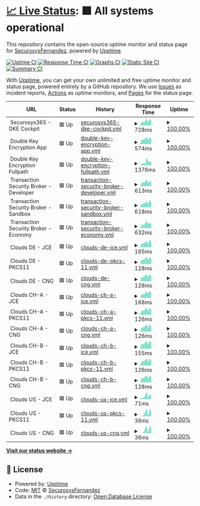# [📈 Live Status](https://SecurosysFernandez.github.io/clouds-uptime): <!--live status--> **🟩 All systems operational**

This repository contains the open-source uptime monitor and status page for [SecurosysFernandez](https://SecurosysFernandez.github.io/clouds-uptime), powered by [Upptime](https://github.com/upptime/upptime).

[![Uptime CI](https://github.com/SecurosysFernandez/clouds-uptime/workflows/Uptime%20CI/badge.svg)](https://github.com/SecurosysFernandez/clouds-uptime/actions?query=workflow%3A%22Uptime+CI%22)
[![Response Time CI](https://github.com/SecurosysFernandez/clouds-uptime/workflows/Response%20Time%20CI/badge.svg)](https://github.com/SecurosysFernandez/clouds-uptime/actions?query=workflow%3A%22Response+Time+CI%22)
[![Graphs CI](https://github.com/SecurosysFernandez/clouds-uptime/workflows/Graphs%20CI/badge.svg)](https://github.com/SecurosysFernandez/clouds-uptime/actions?query=workflow%3A%22Graphs+CI%22)
[![Static Site CI](https://github.com/SecurosysFernandez/clouds-uptime/workflows/Static%20Site%20CI/badge.svg)](https://github.com/SecurosysFernandez/clouds-uptime/actions?query=workflow%3A%22Static+Site+CI%22)
[![Summary CI](https://github.com/SecurosysFernandez/clouds-uptime/workflows/Summary%20CI/badge.svg)](https://github.com/SecurosysFernandez/clouds-uptime/actions?query=workflow%3A%22Summary+CI%22)

With [Upptime](https://upptime.js.org), you can get your own unlimited and free uptime monitor and status page, powered entirely by a GitHub repository. We use [Issues](https://github.com/SecurosysFernandez/clouds-uptime/issues) as incident reports, [Actions](https://github.com/SecurosysFernandez/clouds-uptime/actions) as uptime monitors, and [Pages](https://SecurosysFernandez.github.io/clouds-uptime) for the status page.

<!--start: status pages-->
<!-- This summary is generated by Upptime (https://github.com/upptime/upptime) -->
<!-- Do not edit this manually, your changes will be overwritten -->
<!-- prettier-ignore -->
| URL | Status | History | Response Time | Uptime |
| --- | ------ | ------- | ------------- | ------ |
| <img alt="" src="https://favicons.githubusercontent.com/null" height="13"> Securosys365 - DKE Cockpit | 🟩 Up | [securosys365-dke-cockpit.yml](https://github.com/SecurosysFernandez/clouds-uptime/commits/HEAD/history/securosys365-dke-cockpit.yml) | <details><summary><img alt="Response time graph" src="./graphs/securosys365-dke-cockpit/response-time-week.png" height="20"> 728ms</summary><br><a href="https://SecurosysFernandez.github.io/clouds-uptime/history/securosys365-dke-cockpit"><img alt="Response time 660" src="https://img.shields.io/endpoint?url=https%3A%2F%2Fraw.githubusercontent.com%2FSecurosysFernandez%2Fclouds-uptime%2FHEAD%2Fapi%2Fsecurosys365-dke-cockpit%2Fresponse-time.json"></a><br><a href="https://SecurosysFernandez.github.io/clouds-uptime/history/securosys365-dke-cockpit"><img alt="24-hour response time 705" src="https://img.shields.io/endpoint?url=https%3A%2F%2Fraw.githubusercontent.com%2FSecurosysFernandez%2Fclouds-uptime%2FHEAD%2Fapi%2Fsecurosys365-dke-cockpit%2Fresponse-time-day.json"></a><br><a href="https://SecurosysFernandez.github.io/clouds-uptime/history/securosys365-dke-cockpit"><img alt="7-day response time 728" src="https://img.shields.io/endpoint?url=https%3A%2F%2Fraw.githubusercontent.com%2FSecurosysFernandez%2Fclouds-uptime%2FHEAD%2Fapi%2Fsecurosys365-dke-cockpit%2Fresponse-time-week.json"></a><br><a href="https://SecurosysFernandez.github.io/clouds-uptime/history/securosys365-dke-cockpit"><img alt="30-day response time 660" src="https://img.shields.io/endpoint?url=https%3A%2F%2Fraw.githubusercontent.com%2FSecurosysFernandez%2Fclouds-uptime%2FHEAD%2Fapi%2Fsecurosys365-dke-cockpit%2Fresponse-time-month.json"></a><br><a href="https://SecurosysFernandez.github.io/clouds-uptime/history/securosys365-dke-cockpit"><img alt="1-year response time 660" src="https://img.shields.io/endpoint?url=https%3A%2F%2Fraw.githubusercontent.com%2FSecurosysFernandez%2Fclouds-uptime%2FHEAD%2Fapi%2Fsecurosys365-dke-cockpit%2Fresponse-time-year.json"></a></details> | <details><summary><a href="https://SecurosysFernandez.github.io/clouds-uptime/history/securosys365-dke-cockpit">100.00%</a></summary><a href="https://SecurosysFernandez.github.io/clouds-uptime/history/securosys365-dke-cockpit"><img alt="All-time uptime 99.98%" src="https://img.shields.io/endpoint?url=https%3A%2F%2Fraw.githubusercontent.com%2FSecurosysFernandez%2Fclouds-uptime%2FHEAD%2Fapi%2Fsecurosys365-dke-cockpit%2Fuptime.json"></a><br><a href="https://SecurosysFernandez.github.io/clouds-uptime/history/securosys365-dke-cockpit"><img alt="24-hour uptime 100.00%" src="https://img.shields.io/endpoint?url=https%3A%2F%2Fraw.githubusercontent.com%2FSecurosysFernandez%2Fclouds-uptime%2FHEAD%2Fapi%2Fsecurosys365-dke-cockpit%2Fuptime-day.json"></a><br><a href="https://SecurosysFernandez.github.io/clouds-uptime/history/securosys365-dke-cockpit"><img alt="7-day uptime 100.00%" src="https://img.shields.io/endpoint?url=https%3A%2F%2Fraw.githubusercontent.com%2FSecurosysFernandez%2Fclouds-uptime%2FHEAD%2Fapi%2Fsecurosys365-dke-cockpit%2Fuptime-week.json"></a><br><a href="https://SecurosysFernandez.github.io/clouds-uptime/history/securosys365-dke-cockpit"><img alt="30-day uptime 99.98%" src="https://img.shields.io/endpoint?url=https%3A%2F%2Fraw.githubusercontent.com%2FSecurosysFernandez%2Fclouds-uptime%2FHEAD%2Fapi%2Fsecurosys365-dke-cockpit%2Fuptime-month.json"></a><br><a href="https://SecurosysFernandez.github.io/clouds-uptime/history/securosys365-dke-cockpit"><img alt="1-year uptime 99.98%" src="https://img.shields.io/endpoint?url=https%3A%2F%2Fraw.githubusercontent.com%2FSecurosysFernandez%2Fclouds-uptime%2FHEAD%2Fapi%2Fsecurosys365-dke-cockpit%2Fuptime-year.json"></a></details>
| <img alt="" src="https://favicons.githubusercontent.com/null" height="13"> Double Key Encryption App | 🟩 Up | [double-key-encryption-app.yml](https://github.com/SecurosysFernandez/clouds-uptime/commits/HEAD/history/double-key-encryption-app.yml) | <details><summary><img alt="Response time graph" src="./graphs/double-key-encryption-app/response-time-week.png" height="20"> 574ms</summary><br><a href="https://SecurosysFernandez.github.io/clouds-uptime/history/double-key-encryption-app"><img alt="Response time 511" src="https://img.shields.io/endpoint?url=https%3A%2F%2Fraw.githubusercontent.com%2FSecurosysFernandez%2Fclouds-uptime%2FHEAD%2Fapi%2Fdouble-key-encryption-app%2Fresponse-time.json"></a><br><a href="https://SecurosysFernandez.github.io/clouds-uptime/history/double-key-encryption-app"><img alt="24-hour response time 567" src="https://img.shields.io/endpoint?url=https%3A%2F%2Fraw.githubusercontent.com%2FSecurosysFernandez%2Fclouds-uptime%2FHEAD%2Fapi%2Fdouble-key-encryption-app%2Fresponse-time-day.json"></a><br><a href="https://SecurosysFernandez.github.io/clouds-uptime/history/double-key-encryption-app"><img alt="7-day response time 574" src="https://img.shields.io/endpoint?url=https%3A%2F%2Fraw.githubusercontent.com%2FSecurosysFernandez%2Fclouds-uptime%2FHEAD%2Fapi%2Fdouble-key-encryption-app%2Fresponse-time-week.json"></a><br><a href="https://SecurosysFernandez.github.io/clouds-uptime/history/double-key-encryption-app"><img alt="30-day response time 511" src="https://img.shields.io/endpoint?url=https%3A%2F%2Fraw.githubusercontent.com%2FSecurosysFernandez%2Fclouds-uptime%2FHEAD%2Fapi%2Fdouble-key-encryption-app%2Fresponse-time-month.json"></a><br><a href="https://SecurosysFernandez.github.io/clouds-uptime/history/double-key-encryption-app"><img alt="1-year response time 511" src="https://img.shields.io/endpoint?url=https%3A%2F%2Fraw.githubusercontent.com%2FSecurosysFernandez%2Fclouds-uptime%2FHEAD%2Fapi%2Fdouble-key-encryption-app%2Fresponse-time-year.json"></a></details> | <details><summary><a href="https://SecurosysFernandez.github.io/clouds-uptime/history/double-key-encryption-app">100.00%</a></summary><a href="https://SecurosysFernandez.github.io/clouds-uptime/history/double-key-encryption-app"><img alt="All-time uptime 100.00%" src="https://img.shields.io/endpoint?url=https%3A%2F%2Fraw.githubusercontent.com%2FSecurosysFernandez%2Fclouds-uptime%2FHEAD%2Fapi%2Fdouble-key-encryption-app%2Fuptime.json"></a><br><a href="https://SecurosysFernandez.github.io/clouds-uptime/history/double-key-encryption-app"><img alt="24-hour uptime 100.00%" src="https://img.shields.io/endpoint?url=https%3A%2F%2Fraw.githubusercontent.com%2FSecurosysFernandez%2Fclouds-uptime%2FHEAD%2Fapi%2Fdouble-key-encryption-app%2Fuptime-day.json"></a><br><a href="https://SecurosysFernandez.github.io/clouds-uptime/history/double-key-encryption-app"><img alt="7-day uptime 100.00%" src="https://img.shields.io/endpoint?url=https%3A%2F%2Fraw.githubusercontent.com%2FSecurosysFernandez%2Fclouds-uptime%2FHEAD%2Fapi%2Fdouble-key-encryption-app%2Fuptime-week.json"></a><br><a href="https://SecurosysFernandez.github.io/clouds-uptime/history/double-key-encryption-app"><img alt="30-day uptime 100.00%" src="https://img.shields.io/endpoint?url=https%3A%2F%2Fraw.githubusercontent.com%2FSecurosysFernandez%2Fclouds-uptime%2FHEAD%2Fapi%2Fdouble-key-encryption-app%2Fuptime-month.json"></a><br><a href="https://SecurosysFernandez.github.io/clouds-uptime/history/double-key-encryption-app"><img alt="1-year uptime 100.00%" src="https://img.shields.io/endpoint?url=https%3A%2F%2Fraw.githubusercontent.com%2FSecurosysFernandez%2Fclouds-uptime%2FHEAD%2Fapi%2Fdouble-key-encryption-app%2Fuptime-year.json"></a></details>
| <img alt="" src="https://favicons.githubusercontent.com/null" height="13"> Double Key Encryption Fullpath | 🟩 Up | [double-key-encryption-fullpath.yml](https://github.com/SecurosysFernandez/clouds-uptime/commits/HEAD/history/double-key-encryption-fullpath.yml) | <details><summary><img alt="Response time graph" src="./graphs/double-key-encryption-fullpath/response-time-week.png" height="20"> 1376ms</summary><br><a href="https://SecurosysFernandez.github.io/clouds-uptime/history/double-key-encryption-fullpath"><img alt="Response time 1305" src="https://img.shields.io/endpoint?url=https%3A%2F%2Fraw.githubusercontent.com%2FSecurosysFernandez%2Fclouds-uptime%2FHEAD%2Fapi%2Fdouble-key-encryption-fullpath%2Fresponse-time.json"></a><br><a href="https://SecurosysFernandez.github.io/clouds-uptime/history/double-key-encryption-fullpath"><img alt="24-hour response time 1456" src="https://img.shields.io/endpoint?url=https%3A%2F%2Fraw.githubusercontent.com%2FSecurosysFernandez%2Fclouds-uptime%2FHEAD%2Fapi%2Fdouble-key-encryption-fullpath%2Fresponse-time-day.json"></a><br><a href="https://SecurosysFernandez.github.io/clouds-uptime/history/double-key-encryption-fullpath"><img alt="7-day response time 1376" src="https://img.shields.io/endpoint?url=https%3A%2F%2Fraw.githubusercontent.com%2FSecurosysFernandez%2Fclouds-uptime%2FHEAD%2Fapi%2Fdouble-key-encryption-fullpath%2Fresponse-time-week.json"></a><br><a href="https://SecurosysFernandez.github.io/clouds-uptime/history/double-key-encryption-fullpath"><img alt="30-day response time 1305" src="https://img.shields.io/endpoint?url=https%3A%2F%2Fraw.githubusercontent.com%2FSecurosysFernandez%2Fclouds-uptime%2FHEAD%2Fapi%2Fdouble-key-encryption-fullpath%2Fresponse-time-month.json"></a><br><a href="https://SecurosysFernandez.github.io/clouds-uptime/history/double-key-encryption-fullpath"><img alt="1-year response time 1305" src="https://img.shields.io/endpoint?url=https%3A%2F%2Fraw.githubusercontent.com%2FSecurosysFernandez%2Fclouds-uptime%2FHEAD%2Fapi%2Fdouble-key-encryption-fullpath%2Fresponse-time-year.json"></a></details> | <details><summary><a href="https://SecurosysFernandez.github.io/clouds-uptime/history/double-key-encryption-fullpath">100.00%</a></summary><a href="https://SecurosysFernandez.github.io/clouds-uptime/history/double-key-encryption-fullpath"><img alt="All-time uptime 100.00%" src="https://img.shields.io/endpoint?url=https%3A%2F%2Fraw.githubusercontent.com%2FSecurosysFernandez%2Fclouds-uptime%2FHEAD%2Fapi%2Fdouble-key-encryption-fullpath%2Fuptime.json"></a><br><a href="https://SecurosysFernandez.github.io/clouds-uptime/history/double-key-encryption-fullpath"><img alt="24-hour uptime 100.00%" src="https://img.shields.io/endpoint?url=https%3A%2F%2Fraw.githubusercontent.com%2FSecurosysFernandez%2Fclouds-uptime%2FHEAD%2Fapi%2Fdouble-key-encryption-fullpath%2Fuptime-day.json"></a><br><a href="https://SecurosysFernandez.github.io/clouds-uptime/history/double-key-encryption-fullpath"><img alt="7-day uptime 100.00%" src="https://img.shields.io/endpoint?url=https%3A%2F%2Fraw.githubusercontent.com%2FSecurosysFernandez%2Fclouds-uptime%2FHEAD%2Fapi%2Fdouble-key-encryption-fullpath%2Fuptime-week.json"></a><br><a href="https://SecurosysFernandez.github.io/clouds-uptime/history/double-key-encryption-fullpath"><img alt="30-day uptime 100.00%" src="https://img.shields.io/endpoint?url=https%3A%2F%2Fraw.githubusercontent.com%2FSecurosysFernandez%2Fclouds-uptime%2FHEAD%2Fapi%2Fdouble-key-encryption-fullpath%2Fuptime-month.json"></a><br><a href="https://SecurosysFernandez.github.io/clouds-uptime/history/double-key-encryption-fullpath"><img alt="1-year uptime 100.00%" src="https://img.shields.io/endpoint?url=https%3A%2F%2Fraw.githubusercontent.com%2FSecurosysFernandez%2Fclouds-uptime%2FHEAD%2Fapi%2Fdouble-key-encryption-fullpath%2Fuptime-year.json"></a></details>
| <img alt="" src="https://favicons.githubusercontent.com/null" height="13"> Transaction Security Broker - Developer | 🟩 Up | [transaction-security-broker-developer.yml](https://github.com/SecurosysFernandez/clouds-uptime/commits/HEAD/history/transaction-security-broker-developer.yml) | <details><summary><img alt="Response time graph" src="./graphs/transaction-security-broker-developer/response-time-week.png" height="20"> 613ms</summary><br><a href="https://SecurosysFernandez.github.io/clouds-uptime/history/transaction-security-broker-developer"><img alt="Response time 607" src="https://img.shields.io/endpoint?url=https%3A%2F%2Fraw.githubusercontent.com%2FSecurosysFernandez%2Fclouds-uptime%2FHEAD%2Fapi%2Ftransaction-security-broker-developer%2Fresponse-time.json"></a><br><a href="https://SecurosysFernandez.github.io/clouds-uptime/history/transaction-security-broker-developer"><img alt="24-hour response time 581" src="https://img.shields.io/endpoint?url=https%3A%2F%2Fraw.githubusercontent.com%2FSecurosysFernandez%2Fclouds-uptime%2FHEAD%2Fapi%2Ftransaction-security-broker-developer%2Fresponse-time-day.json"></a><br><a href="https://SecurosysFernandez.github.io/clouds-uptime/history/transaction-security-broker-developer"><img alt="7-day response time 613" src="https://img.shields.io/endpoint?url=https%3A%2F%2Fraw.githubusercontent.com%2FSecurosysFernandez%2Fclouds-uptime%2FHEAD%2Fapi%2Ftransaction-security-broker-developer%2Fresponse-time-week.json"></a><br><a href="https://SecurosysFernandez.github.io/clouds-uptime/history/transaction-security-broker-developer"><img alt="30-day response time 607" src="https://img.shields.io/endpoint?url=https%3A%2F%2Fraw.githubusercontent.com%2FSecurosysFernandez%2Fclouds-uptime%2FHEAD%2Fapi%2Ftransaction-security-broker-developer%2Fresponse-time-month.json"></a><br><a href="https://SecurosysFernandez.github.io/clouds-uptime/history/transaction-security-broker-developer"><img alt="1-year response time 607" src="https://img.shields.io/endpoint?url=https%3A%2F%2Fraw.githubusercontent.com%2FSecurosysFernandez%2Fclouds-uptime%2FHEAD%2Fapi%2Ftransaction-security-broker-developer%2Fresponse-time-year.json"></a></details> | <details><summary><a href="https://SecurosysFernandez.github.io/clouds-uptime/history/transaction-security-broker-developer">100.00%</a></summary><a href="https://SecurosysFernandez.github.io/clouds-uptime/history/transaction-security-broker-developer"><img alt="All-time uptime 99.73%" src="https://img.shields.io/endpoint?url=https%3A%2F%2Fraw.githubusercontent.com%2FSecurosysFernandez%2Fclouds-uptime%2FHEAD%2Fapi%2Ftransaction-security-broker-developer%2Fuptime.json"></a><br><a href="https://SecurosysFernandez.github.io/clouds-uptime/history/transaction-security-broker-developer"><img alt="24-hour uptime 100.00%" src="https://img.shields.io/endpoint?url=https%3A%2F%2Fraw.githubusercontent.com%2FSecurosysFernandez%2Fclouds-uptime%2FHEAD%2Fapi%2Ftransaction-security-broker-developer%2Fuptime-day.json"></a><br><a href="https://SecurosysFernandez.github.io/clouds-uptime/history/transaction-security-broker-developer"><img alt="7-day uptime 100.00%" src="https://img.shields.io/endpoint?url=https%3A%2F%2Fraw.githubusercontent.com%2FSecurosysFernandez%2Fclouds-uptime%2FHEAD%2Fapi%2Ftransaction-security-broker-developer%2Fuptime-week.json"></a><br><a href="https://SecurosysFernandez.github.io/clouds-uptime/history/transaction-security-broker-developer"><img alt="30-day uptime 99.73%" src="https://img.shields.io/endpoint?url=https%3A%2F%2Fraw.githubusercontent.com%2FSecurosysFernandez%2Fclouds-uptime%2FHEAD%2Fapi%2Ftransaction-security-broker-developer%2Fuptime-month.json"></a><br><a href="https://SecurosysFernandez.github.io/clouds-uptime/history/transaction-security-broker-developer"><img alt="1-year uptime 99.73%" src="https://img.shields.io/endpoint?url=https%3A%2F%2Fraw.githubusercontent.com%2FSecurosysFernandez%2Fclouds-uptime%2FHEAD%2Fapi%2Ftransaction-security-broker-developer%2Fuptime-year.json"></a></details>
| <img alt="" src="https://favicons.githubusercontent.com/null" height="13"> Transaction Security Broker - Sandbox | 🟩 Up | [transaction-security-broker-sandbox.yml](https://github.com/SecurosysFernandez/clouds-uptime/commits/HEAD/history/transaction-security-broker-sandbox.yml) | <details><summary><img alt="Response time graph" src="./graphs/transaction-security-broker-sandbox/response-time-week.png" height="20"> 618ms</summary><br><a href="https://SecurosysFernandez.github.io/clouds-uptime/history/transaction-security-broker-sandbox"><img alt="Response time 594" src="https://img.shields.io/endpoint?url=https%3A%2F%2Fraw.githubusercontent.com%2FSecurosysFernandez%2Fclouds-uptime%2FHEAD%2Fapi%2Ftransaction-security-broker-sandbox%2Fresponse-time.json"></a><br><a href="https://SecurosysFernandez.github.io/clouds-uptime/history/transaction-security-broker-sandbox"><img alt="24-hour response time 596" src="https://img.shields.io/endpoint?url=https%3A%2F%2Fraw.githubusercontent.com%2FSecurosysFernandez%2Fclouds-uptime%2FHEAD%2Fapi%2Ftransaction-security-broker-sandbox%2Fresponse-time-day.json"></a><br><a href="https://SecurosysFernandez.github.io/clouds-uptime/history/transaction-security-broker-sandbox"><img alt="7-day response time 618" src="https://img.shields.io/endpoint?url=https%3A%2F%2Fraw.githubusercontent.com%2FSecurosysFernandez%2Fclouds-uptime%2FHEAD%2Fapi%2Ftransaction-security-broker-sandbox%2Fresponse-time-week.json"></a><br><a href="https://SecurosysFernandez.github.io/clouds-uptime/history/transaction-security-broker-sandbox"><img alt="30-day response time 594" src="https://img.shields.io/endpoint?url=https%3A%2F%2Fraw.githubusercontent.com%2FSecurosysFernandez%2Fclouds-uptime%2FHEAD%2Fapi%2Ftransaction-security-broker-sandbox%2Fresponse-time-month.json"></a><br><a href="https://SecurosysFernandez.github.io/clouds-uptime/history/transaction-security-broker-sandbox"><img alt="1-year response time 594" src="https://img.shields.io/endpoint?url=https%3A%2F%2Fraw.githubusercontent.com%2FSecurosysFernandez%2Fclouds-uptime%2FHEAD%2Fapi%2Ftransaction-security-broker-sandbox%2Fresponse-time-year.json"></a></details> | <details><summary><a href="https://SecurosysFernandez.github.io/clouds-uptime/history/transaction-security-broker-sandbox">100.00%</a></summary><a href="https://SecurosysFernandez.github.io/clouds-uptime/history/transaction-security-broker-sandbox"><img alt="All-time uptime 99.73%" src="https://img.shields.io/endpoint?url=https%3A%2F%2Fraw.githubusercontent.com%2FSecurosysFernandez%2Fclouds-uptime%2FHEAD%2Fapi%2Ftransaction-security-broker-sandbox%2Fuptime.json"></a><br><a href="https://SecurosysFernandez.github.io/clouds-uptime/history/transaction-security-broker-sandbox"><img alt="24-hour uptime 100.00%" src="https://img.shields.io/endpoint?url=https%3A%2F%2Fraw.githubusercontent.com%2FSecurosysFernandez%2Fclouds-uptime%2FHEAD%2Fapi%2Ftransaction-security-broker-sandbox%2Fuptime-day.json"></a><br><a href="https://SecurosysFernandez.github.io/clouds-uptime/history/transaction-security-broker-sandbox"><img alt="7-day uptime 100.00%" src="https://img.shields.io/endpoint?url=https%3A%2F%2Fraw.githubusercontent.com%2FSecurosysFernandez%2Fclouds-uptime%2FHEAD%2Fapi%2Ftransaction-security-broker-sandbox%2Fuptime-week.json"></a><br><a href="https://SecurosysFernandez.github.io/clouds-uptime/history/transaction-security-broker-sandbox"><img alt="30-day uptime 99.73%" src="https://img.shields.io/endpoint?url=https%3A%2F%2Fraw.githubusercontent.com%2FSecurosysFernandez%2Fclouds-uptime%2FHEAD%2Fapi%2Ftransaction-security-broker-sandbox%2Fuptime-month.json"></a><br><a href="https://SecurosysFernandez.github.io/clouds-uptime/history/transaction-security-broker-sandbox"><img alt="1-year uptime 99.73%" src="https://img.shields.io/endpoint?url=https%3A%2F%2Fraw.githubusercontent.com%2FSecurosysFernandez%2Fclouds-uptime%2FHEAD%2Fapi%2Ftransaction-security-broker-sandbox%2Fuptime-year.json"></a></details>
| <img alt="" src="https://favicons.githubusercontent.com/null" height="13"> Transaction Security Broker - Economy | 🟩 Up | [transaction-security-broker-economy.yml](https://github.com/SecurosysFernandez/clouds-uptime/commits/HEAD/history/transaction-security-broker-economy.yml) | <details><summary><img alt="Response time graph" src="./graphs/transaction-security-broker-economy/response-time-week.png" height="20"> 632ms</summary><br><a href="https://SecurosysFernandez.github.io/clouds-uptime/history/transaction-security-broker-economy"><img alt="Response time 607" src="https://img.shields.io/endpoint?url=https%3A%2F%2Fraw.githubusercontent.com%2FSecurosysFernandez%2Fclouds-uptime%2FHEAD%2Fapi%2Ftransaction-security-broker-economy%2Fresponse-time.json"></a><br><a href="https://SecurosysFernandez.github.io/clouds-uptime/history/transaction-security-broker-economy"><img alt="24-hour response time 555" src="https://img.shields.io/endpoint?url=https%3A%2F%2Fraw.githubusercontent.com%2FSecurosysFernandez%2Fclouds-uptime%2FHEAD%2Fapi%2Ftransaction-security-broker-economy%2Fresponse-time-day.json"></a><br><a href="https://SecurosysFernandez.github.io/clouds-uptime/history/transaction-security-broker-economy"><img alt="7-day response time 632" src="https://img.shields.io/endpoint?url=https%3A%2F%2Fraw.githubusercontent.com%2FSecurosysFernandez%2Fclouds-uptime%2FHEAD%2Fapi%2Ftransaction-security-broker-economy%2Fresponse-time-week.json"></a><br><a href="https://SecurosysFernandez.github.io/clouds-uptime/history/transaction-security-broker-economy"><img alt="30-day response time 607" src="https://img.shields.io/endpoint?url=https%3A%2F%2Fraw.githubusercontent.com%2FSecurosysFernandez%2Fclouds-uptime%2FHEAD%2Fapi%2Ftransaction-security-broker-economy%2Fresponse-time-month.json"></a><br><a href="https://SecurosysFernandez.github.io/clouds-uptime/history/transaction-security-broker-economy"><img alt="1-year response time 607" src="https://img.shields.io/endpoint?url=https%3A%2F%2Fraw.githubusercontent.com%2FSecurosysFernandez%2Fclouds-uptime%2FHEAD%2Fapi%2Ftransaction-security-broker-economy%2Fresponse-time-year.json"></a></details> | <details><summary><a href="https://SecurosysFernandez.github.io/clouds-uptime/history/transaction-security-broker-economy">100.00%</a></summary><a href="https://SecurosysFernandez.github.io/clouds-uptime/history/transaction-security-broker-economy"><img alt="All-time uptime 99.73%" src="https://img.shields.io/endpoint?url=https%3A%2F%2Fraw.githubusercontent.com%2FSecurosysFernandez%2Fclouds-uptime%2FHEAD%2Fapi%2Ftransaction-security-broker-economy%2Fuptime.json"></a><br><a href="https://SecurosysFernandez.github.io/clouds-uptime/history/transaction-security-broker-economy"><img alt="24-hour uptime 100.00%" src="https://img.shields.io/endpoint?url=https%3A%2F%2Fraw.githubusercontent.com%2FSecurosysFernandez%2Fclouds-uptime%2FHEAD%2Fapi%2Ftransaction-security-broker-economy%2Fuptime-day.json"></a><br><a href="https://SecurosysFernandez.github.io/clouds-uptime/history/transaction-security-broker-economy"><img alt="7-day uptime 100.00%" src="https://img.shields.io/endpoint?url=https%3A%2F%2Fraw.githubusercontent.com%2FSecurosysFernandez%2Fclouds-uptime%2FHEAD%2Fapi%2Ftransaction-security-broker-economy%2Fuptime-week.json"></a><br><a href="https://SecurosysFernandez.github.io/clouds-uptime/history/transaction-security-broker-economy"><img alt="30-day uptime 99.73%" src="https://img.shields.io/endpoint?url=https%3A%2F%2Fraw.githubusercontent.com%2FSecurosysFernandez%2Fclouds-uptime%2FHEAD%2Fapi%2Ftransaction-security-broker-economy%2Fuptime-month.json"></a><br><a href="https://SecurosysFernandez.github.io/clouds-uptime/history/transaction-security-broker-economy"><img alt="1-year uptime 99.73%" src="https://img.shields.io/endpoint?url=https%3A%2F%2Fraw.githubusercontent.com%2FSecurosysFernandez%2Fclouds-uptime%2FHEAD%2Fapi%2Ftransaction-security-broker-economy%2Fuptime-year.json"></a></details>
| <img alt="" src="https://favicons.githubusercontent.com/null" height="13"> Clouds DE - JCE | 🟩 Up | [clouds-de-jce.yml](https://github.com/SecurosysFernandez/clouds-uptime/commits/HEAD/history/clouds-de-jce.yml) | <details><summary><img alt="Response time graph" src="./graphs/clouds-de-jce/response-time-week.png" height="20"> 165ms</summary><br><a href="https://SecurosysFernandez.github.io/clouds-uptime/history/clouds-de-jce"><img alt="Response time 150" src="https://img.shields.io/endpoint?url=https%3A%2F%2Fraw.githubusercontent.com%2FSecurosysFernandez%2Fclouds-uptime%2FHEAD%2Fapi%2Fclouds-de-jce%2Fresponse-time.json"></a><br><a href="https://SecurosysFernandez.github.io/clouds-uptime/history/clouds-de-jce"><img alt="24-hour response time 155" src="https://img.shields.io/endpoint?url=https%3A%2F%2Fraw.githubusercontent.com%2FSecurosysFernandez%2Fclouds-uptime%2FHEAD%2Fapi%2Fclouds-de-jce%2Fresponse-time-day.json"></a><br><a href="https://SecurosysFernandez.github.io/clouds-uptime/history/clouds-de-jce"><img alt="7-day response time 165" src="https://img.shields.io/endpoint?url=https%3A%2F%2Fraw.githubusercontent.com%2FSecurosysFernandez%2Fclouds-uptime%2FHEAD%2Fapi%2Fclouds-de-jce%2Fresponse-time-week.json"></a><br><a href="https://SecurosysFernandez.github.io/clouds-uptime/history/clouds-de-jce"><img alt="30-day response time 150" src="https://img.shields.io/endpoint?url=https%3A%2F%2Fraw.githubusercontent.com%2FSecurosysFernandez%2Fclouds-uptime%2FHEAD%2Fapi%2Fclouds-de-jce%2Fresponse-time-month.json"></a><br><a href="https://SecurosysFernandez.github.io/clouds-uptime/history/clouds-de-jce"><img alt="1-year response time 150" src="https://img.shields.io/endpoint?url=https%3A%2F%2Fraw.githubusercontent.com%2FSecurosysFernandez%2Fclouds-uptime%2FHEAD%2Fapi%2Fclouds-de-jce%2Fresponse-time-year.json"></a></details> | <details><summary><a href="https://SecurosysFernandez.github.io/clouds-uptime/history/clouds-de-jce">100.00%</a></summary><a href="https://SecurosysFernandez.github.io/clouds-uptime/history/clouds-de-jce"><img alt="All-time uptime 100.00%" src="https://img.shields.io/endpoint?url=https%3A%2F%2Fraw.githubusercontent.com%2FSecurosysFernandez%2Fclouds-uptime%2FHEAD%2Fapi%2Fclouds-de-jce%2Fuptime.json"></a><br><a href="https://SecurosysFernandez.github.io/clouds-uptime/history/clouds-de-jce"><img alt="24-hour uptime 100.00%" src="https://img.shields.io/endpoint?url=https%3A%2F%2Fraw.githubusercontent.com%2FSecurosysFernandez%2Fclouds-uptime%2FHEAD%2Fapi%2Fclouds-de-jce%2Fuptime-day.json"></a><br><a href="https://SecurosysFernandez.github.io/clouds-uptime/history/clouds-de-jce"><img alt="7-day uptime 100.00%" src="https://img.shields.io/endpoint?url=https%3A%2F%2Fraw.githubusercontent.com%2FSecurosysFernandez%2Fclouds-uptime%2FHEAD%2Fapi%2Fclouds-de-jce%2Fuptime-week.json"></a><br><a href="https://SecurosysFernandez.github.io/clouds-uptime/history/clouds-de-jce"><img alt="30-day uptime 100.00%" src="https://img.shields.io/endpoint?url=https%3A%2F%2Fraw.githubusercontent.com%2FSecurosysFernandez%2Fclouds-uptime%2FHEAD%2Fapi%2Fclouds-de-jce%2Fuptime-month.json"></a><br><a href="https://SecurosysFernandez.github.io/clouds-uptime/history/clouds-de-jce"><img alt="1-year uptime 100.00%" src="https://img.shields.io/endpoint?url=https%3A%2F%2Fraw.githubusercontent.com%2FSecurosysFernandez%2Fclouds-uptime%2FHEAD%2Fapi%2Fclouds-de-jce%2Fuptime-year.json"></a></details>
| <img alt="" src="https://favicons.githubusercontent.com/null" height="13"> Clouds DE - PKCS11 | 🟩 Up | [clouds-de-pkcs-11.yml](https://github.com/SecurosysFernandez/clouds-uptime/commits/HEAD/history/clouds-de-pkcs-11.yml) | <details><summary><img alt="Response time graph" src="./graphs/clouds-de-pkcs-11/response-time-week.png" height="20"> 128ms</summary><br><a href="https://SecurosysFernandez.github.io/clouds-uptime/history/clouds-de-pkcs-11"><img alt="Response time 119" src="https://img.shields.io/endpoint?url=https%3A%2F%2Fraw.githubusercontent.com%2FSecurosysFernandez%2Fclouds-uptime%2FHEAD%2Fapi%2Fclouds-de-pkcs-11%2Fresponse-time.json"></a><br><a href="https://SecurosysFernandez.github.io/clouds-uptime/history/clouds-de-pkcs-11"><img alt="24-hour response time 122" src="https://img.shields.io/endpoint?url=https%3A%2F%2Fraw.githubusercontent.com%2FSecurosysFernandez%2Fclouds-uptime%2FHEAD%2Fapi%2Fclouds-de-pkcs-11%2Fresponse-time-day.json"></a><br><a href="https://SecurosysFernandez.github.io/clouds-uptime/history/clouds-de-pkcs-11"><img alt="7-day response time 128" src="https://img.shields.io/endpoint?url=https%3A%2F%2Fraw.githubusercontent.com%2FSecurosysFernandez%2Fclouds-uptime%2FHEAD%2Fapi%2Fclouds-de-pkcs-11%2Fresponse-time-week.json"></a><br><a href="https://SecurosysFernandez.github.io/clouds-uptime/history/clouds-de-pkcs-11"><img alt="30-day response time 119" src="https://img.shields.io/endpoint?url=https%3A%2F%2Fraw.githubusercontent.com%2FSecurosysFernandez%2Fclouds-uptime%2FHEAD%2Fapi%2Fclouds-de-pkcs-11%2Fresponse-time-month.json"></a><br><a href="https://SecurosysFernandez.github.io/clouds-uptime/history/clouds-de-pkcs-11"><img alt="1-year response time 119" src="https://img.shields.io/endpoint?url=https%3A%2F%2Fraw.githubusercontent.com%2FSecurosysFernandez%2Fclouds-uptime%2FHEAD%2Fapi%2Fclouds-de-pkcs-11%2Fresponse-time-year.json"></a></details> | <details><summary><a href="https://SecurosysFernandez.github.io/clouds-uptime/history/clouds-de-pkcs-11">100.00%</a></summary><a href="https://SecurosysFernandez.github.io/clouds-uptime/history/clouds-de-pkcs-11"><img alt="All-time uptime 100.00%" src="https://img.shields.io/endpoint?url=https%3A%2F%2Fraw.githubusercontent.com%2FSecurosysFernandez%2Fclouds-uptime%2FHEAD%2Fapi%2Fclouds-de-pkcs-11%2Fuptime.json"></a><br><a href="https://SecurosysFernandez.github.io/clouds-uptime/history/clouds-de-pkcs-11"><img alt="24-hour uptime 100.00%" src="https://img.shields.io/endpoint?url=https%3A%2F%2Fraw.githubusercontent.com%2FSecurosysFernandez%2Fclouds-uptime%2FHEAD%2Fapi%2Fclouds-de-pkcs-11%2Fuptime-day.json"></a><br><a href="https://SecurosysFernandez.github.io/clouds-uptime/history/clouds-de-pkcs-11"><img alt="7-day uptime 100.00%" src="https://img.shields.io/endpoint?url=https%3A%2F%2Fraw.githubusercontent.com%2FSecurosysFernandez%2Fclouds-uptime%2FHEAD%2Fapi%2Fclouds-de-pkcs-11%2Fuptime-week.json"></a><br><a href="https://SecurosysFernandez.github.io/clouds-uptime/history/clouds-de-pkcs-11"><img alt="30-day uptime 100.00%" src="https://img.shields.io/endpoint?url=https%3A%2F%2Fraw.githubusercontent.com%2FSecurosysFernandez%2Fclouds-uptime%2FHEAD%2Fapi%2Fclouds-de-pkcs-11%2Fuptime-month.json"></a><br><a href="https://SecurosysFernandez.github.io/clouds-uptime/history/clouds-de-pkcs-11"><img alt="1-year uptime 100.00%" src="https://img.shields.io/endpoint?url=https%3A%2F%2Fraw.githubusercontent.com%2FSecurosysFernandez%2Fclouds-uptime%2FHEAD%2Fapi%2Fclouds-de-pkcs-11%2Fuptime-year.json"></a></details>
| <img alt="" src="https://favicons.githubusercontent.com/null" height="13"> Clouds DE - CNG | 🟩 Up | [clouds-de-cng.yml](https://github.com/SecurosysFernandez/clouds-uptime/commits/HEAD/history/clouds-de-cng.yml) | <details><summary><img alt="Response time graph" src="./graphs/clouds-de-cng/response-time-week.png" height="20"> 128ms</summary><br><a href="https://SecurosysFernandez.github.io/clouds-uptime/history/clouds-de-cng"><img alt="Response time 118" src="https://img.shields.io/endpoint?url=https%3A%2F%2Fraw.githubusercontent.com%2FSecurosysFernandez%2Fclouds-uptime%2FHEAD%2Fapi%2Fclouds-de-cng%2Fresponse-time.json"></a><br><a href="https://SecurosysFernandez.github.io/clouds-uptime/history/clouds-de-cng"><img alt="24-hour response time 122" src="https://img.shields.io/endpoint?url=https%3A%2F%2Fraw.githubusercontent.com%2FSecurosysFernandez%2Fclouds-uptime%2FHEAD%2Fapi%2Fclouds-de-cng%2Fresponse-time-day.json"></a><br><a href="https://SecurosysFernandez.github.io/clouds-uptime/history/clouds-de-cng"><img alt="7-day response time 128" src="https://img.shields.io/endpoint?url=https%3A%2F%2Fraw.githubusercontent.com%2FSecurosysFernandez%2Fclouds-uptime%2FHEAD%2Fapi%2Fclouds-de-cng%2Fresponse-time-week.json"></a><br><a href="https://SecurosysFernandez.github.io/clouds-uptime/history/clouds-de-cng"><img alt="30-day response time 118" src="https://img.shields.io/endpoint?url=https%3A%2F%2Fraw.githubusercontent.com%2FSecurosysFernandez%2Fclouds-uptime%2FHEAD%2Fapi%2Fclouds-de-cng%2Fresponse-time-month.json"></a><br><a href="https://SecurosysFernandez.github.io/clouds-uptime/history/clouds-de-cng"><img alt="1-year response time 118" src="https://img.shields.io/endpoint?url=https%3A%2F%2Fraw.githubusercontent.com%2FSecurosysFernandez%2Fclouds-uptime%2FHEAD%2Fapi%2Fclouds-de-cng%2Fresponse-time-year.json"></a></details> | <details><summary><a href="https://SecurosysFernandez.github.io/clouds-uptime/history/clouds-de-cng">100.00%</a></summary><a href="https://SecurosysFernandez.github.io/clouds-uptime/history/clouds-de-cng"><img alt="All-time uptime 100.00%" src="https://img.shields.io/endpoint?url=https%3A%2F%2Fraw.githubusercontent.com%2FSecurosysFernandez%2Fclouds-uptime%2FHEAD%2Fapi%2Fclouds-de-cng%2Fuptime.json"></a><br><a href="https://SecurosysFernandez.github.io/clouds-uptime/history/clouds-de-cng"><img alt="24-hour uptime 100.00%" src="https://img.shields.io/endpoint?url=https%3A%2F%2Fraw.githubusercontent.com%2FSecurosysFernandez%2Fclouds-uptime%2FHEAD%2Fapi%2Fclouds-de-cng%2Fuptime-day.json"></a><br><a href="https://SecurosysFernandez.github.io/clouds-uptime/history/clouds-de-cng"><img alt="7-day uptime 100.00%" src="https://img.shields.io/endpoint?url=https%3A%2F%2Fraw.githubusercontent.com%2FSecurosysFernandez%2Fclouds-uptime%2FHEAD%2Fapi%2Fclouds-de-cng%2Fuptime-week.json"></a><br><a href="https://SecurosysFernandez.github.io/clouds-uptime/history/clouds-de-cng"><img alt="30-day uptime 100.00%" src="https://img.shields.io/endpoint?url=https%3A%2F%2Fraw.githubusercontent.com%2FSecurosysFernandez%2Fclouds-uptime%2FHEAD%2Fapi%2Fclouds-de-cng%2Fuptime-month.json"></a><br><a href="https://SecurosysFernandez.github.io/clouds-uptime/history/clouds-de-cng"><img alt="1-year uptime 100.00%" src="https://img.shields.io/endpoint?url=https%3A%2F%2Fraw.githubusercontent.com%2FSecurosysFernandez%2Fclouds-uptime%2FHEAD%2Fapi%2Fclouds-de-cng%2Fuptime-year.json"></a></details>
| <img alt="" src="https://favicons.githubusercontent.com/null" height="13"> Clouds CH-A - JCE | 🟩 Up | [clouds-ch-a-jce.yml](https://github.com/SecurosysFernandez/clouds-uptime/commits/HEAD/history/clouds-ch-a-jce.yml) | <details><summary><img alt="Response time graph" src="./graphs/clouds-ch-a-jce/response-time-week.png" height="20"> 168ms</summary><br><a href="https://SecurosysFernandez.github.io/clouds-uptime/history/clouds-ch-a-jce"><img alt="Response time 151" src="https://img.shields.io/endpoint?url=https%3A%2F%2Fraw.githubusercontent.com%2FSecurosysFernandez%2Fclouds-uptime%2FHEAD%2Fapi%2Fclouds-ch-a-jce%2Fresponse-time.json"></a><br><a href="https://SecurosysFernandez.github.io/clouds-uptime/history/clouds-ch-a-jce"><img alt="24-hour response time 156" src="https://img.shields.io/endpoint?url=https%3A%2F%2Fraw.githubusercontent.com%2FSecurosysFernandez%2Fclouds-uptime%2FHEAD%2Fapi%2Fclouds-ch-a-jce%2Fresponse-time-day.json"></a><br><a href="https://SecurosysFernandez.github.io/clouds-uptime/history/clouds-ch-a-jce"><img alt="7-day response time 168" src="https://img.shields.io/endpoint?url=https%3A%2F%2Fraw.githubusercontent.com%2FSecurosysFernandez%2Fclouds-uptime%2FHEAD%2Fapi%2Fclouds-ch-a-jce%2Fresponse-time-week.json"></a><br><a href="https://SecurosysFernandez.github.io/clouds-uptime/history/clouds-ch-a-jce"><img alt="30-day response time 151" src="https://img.shields.io/endpoint?url=https%3A%2F%2Fraw.githubusercontent.com%2FSecurosysFernandez%2Fclouds-uptime%2FHEAD%2Fapi%2Fclouds-ch-a-jce%2Fresponse-time-month.json"></a><br><a href="https://SecurosysFernandez.github.io/clouds-uptime/history/clouds-ch-a-jce"><img alt="1-year response time 151" src="https://img.shields.io/endpoint?url=https%3A%2F%2Fraw.githubusercontent.com%2FSecurosysFernandez%2Fclouds-uptime%2FHEAD%2Fapi%2Fclouds-ch-a-jce%2Fresponse-time-year.json"></a></details> | <details><summary><a href="https://SecurosysFernandez.github.io/clouds-uptime/history/clouds-ch-a-jce">100.00%</a></summary><a href="https://SecurosysFernandez.github.io/clouds-uptime/history/clouds-ch-a-jce"><img alt="All-time uptime 100.00%" src="https://img.shields.io/endpoint?url=https%3A%2F%2Fraw.githubusercontent.com%2FSecurosysFernandez%2Fclouds-uptime%2FHEAD%2Fapi%2Fclouds-ch-a-jce%2Fuptime.json"></a><br><a href="https://SecurosysFernandez.github.io/clouds-uptime/history/clouds-ch-a-jce"><img alt="24-hour uptime 100.00%" src="https://img.shields.io/endpoint?url=https%3A%2F%2Fraw.githubusercontent.com%2FSecurosysFernandez%2Fclouds-uptime%2FHEAD%2Fapi%2Fclouds-ch-a-jce%2Fuptime-day.json"></a><br><a href="https://SecurosysFernandez.github.io/clouds-uptime/history/clouds-ch-a-jce"><img alt="7-day uptime 100.00%" src="https://img.shields.io/endpoint?url=https%3A%2F%2Fraw.githubusercontent.com%2FSecurosysFernandez%2Fclouds-uptime%2FHEAD%2Fapi%2Fclouds-ch-a-jce%2Fuptime-week.json"></a><br><a href="https://SecurosysFernandez.github.io/clouds-uptime/history/clouds-ch-a-jce"><img alt="30-day uptime 100.00%" src="https://img.shields.io/endpoint?url=https%3A%2F%2Fraw.githubusercontent.com%2FSecurosysFernandez%2Fclouds-uptime%2FHEAD%2Fapi%2Fclouds-ch-a-jce%2Fuptime-month.json"></a><br><a href="https://SecurosysFernandez.github.io/clouds-uptime/history/clouds-ch-a-jce"><img alt="1-year uptime 100.00%" src="https://img.shields.io/endpoint?url=https%3A%2F%2Fraw.githubusercontent.com%2FSecurosysFernandez%2Fclouds-uptime%2FHEAD%2Fapi%2Fclouds-ch-a-jce%2Fuptime-year.json"></a></details>
| <img alt="" src="https://favicons.githubusercontent.com/null" height="13"> Clouds CH-A - PKCS11 | 🟩 Up | [clouds-ch-a-pkcs-11.yml](https://github.com/SecurosysFernandez/clouds-uptime/commits/HEAD/history/clouds-ch-a-pkcs-11.yml) | <details><summary><img alt="Response time graph" src="./graphs/clouds-ch-a-pkcs-11/response-time-week.png" height="20"> 126ms</summary><br><a href="https://SecurosysFernandez.github.io/clouds-uptime/history/clouds-ch-a-pkcs-11"><img alt="Response time 117" src="https://img.shields.io/endpoint?url=https%3A%2F%2Fraw.githubusercontent.com%2FSecurosysFernandez%2Fclouds-uptime%2FHEAD%2Fapi%2Fclouds-ch-a-pkcs-11%2Fresponse-time.json"></a><br><a href="https://SecurosysFernandez.github.io/clouds-uptime/history/clouds-ch-a-pkcs-11"><img alt="24-hour response time 121" src="https://img.shields.io/endpoint?url=https%3A%2F%2Fraw.githubusercontent.com%2FSecurosysFernandez%2Fclouds-uptime%2FHEAD%2Fapi%2Fclouds-ch-a-pkcs-11%2Fresponse-time-day.json"></a><br><a href="https://SecurosysFernandez.github.io/clouds-uptime/history/clouds-ch-a-pkcs-11"><img alt="7-day response time 126" src="https://img.shields.io/endpoint?url=https%3A%2F%2Fraw.githubusercontent.com%2FSecurosysFernandez%2Fclouds-uptime%2FHEAD%2Fapi%2Fclouds-ch-a-pkcs-11%2Fresponse-time-week.json"></a><br><a href="https://SecurosysFernandez.github.io/clouds-uptime/history/clouds-ch-a-pkcs-11"><img alt="30-day response time 117" src="https://img.shields.io/endpoint?url=https%3A%2F%2Fraw.githubusercontent.com%2FSecurosysFernandez%2Fclouds-uptime%2FHEAD%2Fapi%2Fclouds-ch-a-pkcs-11%2Fresponse-time-month.json"></a><br><a href="https://SecurosysFernandez.github.io/clouds-uptime/history/clouds-ch-a-pkcs-11"><img alt="1-year response time 117" src="https://img.shields.io/endpoint?url=https%3A%2F%2Fraw.githubusercontent.com%2FSecurosysFernandez%2Fclouds-uptime%2FHEAD%2Fapi%2Fclouds-ch-a-pkcs-11%2Fresponse-time-year.json"></a></details> | <details><summary><a href="https://SecurosysFernandez.github.io/clouds-uptime/history/clouds-ch-a-pkcs-11">100.00%</a></summary><a href="https://SecurosysFernandez.github.io/clouds-uptime/history/clouds-ch-a-pkcs-11"><img alt="All-time uptime 100.00%" src="https://img.shields.io/endpoint?url=https%3A%2F%2Fraw.githubusercontent.com%2FSecurosysFernandez%2Fclouds-uptime%2FHEAD%2Fapi%2Fclouds-ch-a-pkcs-11%2Fuptime.json"></a><br><a href="https://SecurosysFernandez.github.io/clouds-uptime/history/clouds-ch-a-pkcs-11"><img alt="24-hour uptime 100.00%" src="https://img.shields.io/endpoint?url=https%3A%2F%2Fraw.githubusercontent.com%2FSecurosysFernandez%2Fclouds-uptime%2FHEAD%2Fapi%2Fclouds-ch-a-pkcs-11%2Fuptime-day.json"></a><br><a href="https://SecurosysFernandez.github.io/clouds-uptime/history/clouds-ch-a-pkcs-11"><img alt="7-day uptime 100.00%" src="https://img.shields.io/endpoint?url=https%3A%2F%2Fraw.githubusercontent.com%2FSecurosysFernandez%2Fclouds-uptime%2FHEAD%2Fapi%2Fclouds-ch-a-pkcs-11%2Fuptime-week.json"></a><br><a href="https://SecurosysFernandez.github.io/clouds-uptime/history/clouds-ch-a-pkcs-11"><img alt="30-day uptime 100.00%" src="https://img.shields.io/endpoint?url=https%3A%2F%2Fraw.githubusercontent.com%2FSecurosysFernandez%2Fclouds-uptime%2FHEAD%2Fapi%2Fclouds-ch-a-pkcs-11%2Fuptime-month.json"></a><br><a href="https://SecurosysFernandez.github.io/clouds-uptime/history/clouds-ch-a-pkcs-11"><img alt="1-year uptime 100.00%" src="https://img.shields.io/endpoint?url=https%3A%2F%2Fraw.githubusercontent.com%2FSecurosysFernandez%2Fclouds-uptime%2FHEAD%2Fapi%2Fclouds-ch-a-pkcs-11%2Fuptime-year.json"></a></details>
| <img alt="" src="https://favicons.githubusercontent.com/null" height="13"> Clouds CH-A - CNG | 🟩 Up | [clouds-ch-a-cng.yml](https://github.com/SecurosysFernandez/clouds-uptime/commits/HEAD/history/clouds-ch-a-cng.yml) | <details><summary><img alt="Response time graph" src="./graphs/clouds-ch-a-cng/response-time-week.png" height="20"> 126ms</summary><br><a href="https://SecurosysFernandez.github.io/clouds-uptime/history/clouds-ch-a-cng"><img alt="Response time 117" src="https://img.shields.io/endpoint?url=https%3A%2F%2Fraw.githubusercontent.com%2FSecurosysFernandez%2Fclouds-uptime%2FHEAD%2Fapi%2Fclouds-ch-a-cng%2Fresponse-time.json"></a><br><a href="https://SecurosysFernandez.github.io/clouds-uptime/history/clouds-ch-a-cng"><img alt="24-hour response time 122" src="https://img.shields.io/endpoint?url=https%3A%2F%2Fraw.githubusercontent.com%2FSecurosysFernandez%2Fclouds-uptime%2FHEAD%2Fapi%2Fclouds-ch-a-cng%2Fresponse-time-day.json"></a><br><a href="https://SecurosysFernandez.github.io/clouds-uptime/history/clouds-ch-a-cng"><img alt="7-day response time 126" src="https://img.shields.io/endpoint?url=https%3A%2F%2Fraw.githubusercontent.com%2FSecurosysFernandez%2Fclouds-uptime%2FHEAD%2Fapi%2Fclouds-ch-a-cng%2Fresponse-time-week.json"></a><br><a href="https://SecurosysFernandez.github.io/clouds-uptime/history/clouds-ch-a-cng"><img alt="30-day response time 117" src="https://img.shields.io/endpoint?url=https%3A%2F%2Fraw.githubusercontent.com%2FSecurosysFernandez%2Fclouds-uptime%2FHEAD%2Fapi%2Fclouds-ch-a-cng%2Fresponse-time-month.json"></a><br><a href="https://SecurosysFernandez.github.io/clouds-uptime/history/clouds-ch-a-cng"><img alt="1-year response time 117" src="https://img.shields.io/endpoint?url=https%3A%2F%2Fraw.githubusercontent.com%2FSecurosysFernandez%2Fclouds-uptime%2FHEAD%2Fapi%2Fclouds-ch-a-cng%2Fresponse-time-year.json"></a></details> | <details><summary><a href="https://SecurosysFernandez.github.io/clouds-uptime/history/clouds-ch-a-cng">100.00%</a></summary><a href="https://SecurosysFernandez.github.io/clouds-uptime/history/clouds-ch-a-cng"><img alt="All-time uptime 100.00%" src="https://img.shields.io/endpoint?url=https%3A%2F%2Fraw.githubusercontent.com%2FSecurosysFernandez%2Fclouds-uptime%2FHEAD%2Fapi%2Fclouds-ch-a-cng%2Fuptime.json"></a><br><a href="https://SecurosysFernandez.github.io/clouds-uptime/history/clouds-ch-a-cng"><img alt="24-hour uptime 100.00%" src="https://img.shields.io/endpoint?url=https%3A%2F%2Fraw.githubusercontent.com%2FSecurosysFernandez%2Fclouds-uptime%2FHEAD%2Fapi%2Fclouds-ch-a-cng%2Fuptime-day.json"></a><br><a href="https://SecurosysFernandez.github.io/clouds-uptime/history/clouds-ch-a-cng"><img alt="7-day uptime 100.00%" src="https://img.shields.io/endpoint?url=https%3A%2F%2Fraw.githubusercontent.com%2FSecurosysFernandez%2Fclouds-uptime%2FHEAD%2Fapi%2Fclouds-ch-a-cng%2Fuptime-week.json"></a><br><a href="https://SecurosysFernandez.github.io/clouds-uptime/history/clouds-ch-a-cng"><img alt="30-day uptime 100.00%" src="https://img.shields.io/endpoint?url=https%3A%2F%2Fraw.githubusercontent.com%2FSecurosysFernandez%2Fclouds-uptime%2FHEAD%2Fapi%2Fclouds-ch-a-cng%2Fuptime-month.json"></a><br><a href="https://SecurosysFernandez.github.io/clouds-uptime/history/clouds-ch-a-cng"><img alt="1-year uptime 100.00%" src="https://img.shields.io/endpoint?url=https%3A%2F%2Fraw.githubusercontent.com%2FSecurosysFernandez%2Fclouds-uptime%2FHEAD%2Fapi%2Fclouds-ch-a-cng%2Fuptime-year.json"></a></details>
| <img alt="" src="https://favicons.githubusercontent.com/null" height="13"> Clouds CH-B - JCE | 🟩 Up | [clouds-ch-b-jce.yml](https://github.com/SecurosysFernandez/clouds-uptime/commits/HEAD/history/clouds-ch-b-jce.yml) | <details><summary><img alt="Response time graph" src="./graphs/clouds-ch-b-jce/response-time-week.png" height="20"> 155ms</summary><br><a href="https://SecurosysFernandez.github.io/clouds-uptime/history/clouds-ch-b-jce"><img alt="Response time 149" src="https://img.shields.io/endpoint?url=https%3A%2F%2Fraw.githubusercontent.com%2FSecurosysFernandez%2Fclouds-uptime%2FHEAD%2Fapi%2Fclouds-ch-b-jce%2Fresponse-time.json"></a><br><a href="https://SecurosysFernandez.github.io/clouds-uptime/history/clouds-ch-b-jce"><img alt="24-hour response time 148" src="https://img.shields.io/endpoint?url=https%3A%2F%2Fraw.githubusercontent.com%2FSecurosysFernandez%2Fclouds-uptime%2FHEAD%2Fapi%2Fclouds-ch-b-jce%2Fresponse-time-day.json"></a><br><a href="https://SecurosysFernandez.github.io/clouds-uptime/history/clouds-ch-b-jce"><img alt="7-day response time 155" src="https://img.shields.io/endpoint?url=https%3A%2F%2Fraw.githubusercontent.com%2FSecurosysFernandez%2Fclouds-uptime%2FHEAD%2Fapi%2Fclouds-ch-b-jce%2Fresponse-time-week.json"></a><br><a href="https://SecurosysFernandez.github.io/clouds-uptime/history/clouds-ch-b-jce"><img alt="30-day response time 149" src="https://img.shields.io/endpoint?url=https%3A%2F%2Fraw.githubusercontent.com%2FSecurosysFernandez%2Fclouds-uptime%2FHEAD%2Fapi%2Fclouds-ch-b-jce%2Fresponse-time-month.json"></a><br><a href="https://SecurosysFernandez.github.io/clouds-uptime/history/clouds-ch-b-jce"><img alt="1-year response time 149" src="https://img.shields.io/endpoint?url=https%3A%2F%2Fraw.githubusercontent.com%2FSecurosysFernandez%2Fclouds-uptime%2FHEAD%2Fapi%2Fclouds-ch-b-jce%2Fresponse-time-year.json"></a></details> | <details><summary><a href="https://SecurosysFernandez.github.io/clouds-uptime/history/clouds-ch-b-jce">100.00%</a></summary><a href="https://SecurosysFernandez.github.io/clouds-uptime/history/clouds-ch-b-jce"><img alt="All-time uptime 100.00%" src="https://img.shields.io/endpoint?url=https%3A%2F%2Fraw.githubusercontent.com%2FSecurosysFernandez%2Fclouds-uptime%2FHEAD%2Fapi%2Fclouds-ch-b-jce%2Fuptime.json"></a><br><a href="https://SecurosysFernandez.github.io/clouds-uptime/history/clouds-ch-b-jce"><img alt="24-hour uptime 100.00%" src="https://img.shields.io/endpoint?url=https%3A%2F%2Fraw.githubusercontent.com%2FSecurosysFernandez%2Fclouds-uptime%2FHEAD%2Fapi%2Fclouds-ch-b-jce%2Fuptime-day.json"></a><br><a href="https://SecurosysFernandez.github.io/clouds-uptime/history/clouds-ch-b-jce"><img alt="7-day uptime 100.00%" src="https://img.shields.io/endpoint?url=https%3A%2F%2Fraw.githubusercontent.com%2FSecurosysFernandez%2Fclouds-uptime%2FHEAD%2Fapi%2Fclouds-ch-b-jce%2Fuptime-week.json"></a><br><a href="https://SecurosysFernandez.github.io/clouds-uptime/history/clouds-ch-b-jce"><img alt="30-day uptime 100.00%" src="https://img.shields.io/endpoint?url=https%3A%2F%2Fraw.githubusercontent.com%2FSecurosysFernandez%2Fclouds-uptime%2FHEAD%2Fapi%2Fclouds-ch-b-jce%2Fuptime-month.json"></a><br><a href="https://SecurosysFernandez.github.io/clouds-uptime/history/clouds-ch-b-jce"><img alt="1-year uptime 100.00%" src="https://img.shields.io/endpoint?url=https%3A%2F%2Fraw.githubusercontent.com%2FSecurosysFernandez%2Fclouds-uptime%2FHEAD%2Fapi%2Fclouds-ch-b-jce%2Fuptime-year.json"></a></details>
| <img alt="" src="https://favicons.githubusercontent.com/null" height="13"> Clouds CH-B - PKCS11 | 🟩 Up | [clouds-ch-b-pkcs-11.yml](https://github.com/SecurosysFernandez/clouds-uptime/commits/HEAD/history/clouds-ch-b-pkcs-11.yml) | <details><summary><img alt="Response time graph" src="./graphs/clouds-ch-b-pkcs-11/response-time-week.png" height="20"> 126ms</summary><br><a href="https://SecurosysFernandez.github.io/clouds-uptime/history/clouds-ch-b-pkcs-11"><img alt="Response time 117" src="https://img.shields.io/endpoint?url=https%3A%2F%2Fraw.githubusercontent.com%2FSecurosysFernandez%2Fclouds-uptime%2FHEAD%2Fapi%2Fclouds-ch-b-pkcs-11%2Fresponse-time.json"></a><br><a href="https://SecurosysFernandez.github.io/clouds-uptime/history/clouds-ch-b-pkcs-11"><img alt="24-hour response time 120" src="https://img.shields.io/endpoint?url=https%3A%2F%2Fraw.githubusercontent.com%2FSecurosysFernandez%2Fclouds-uptime%2FHEAD%2Fapi%2Fclouds-ch-b-pkcs-11%2Fresponse-time-day.json"></a><br><a href="https://SecurosysFernandez.github.io/clouds-uptime/history/clouds-ch-b-pkcs-11"><img alt="7-day response time 126" src="https://img.shields.io/endpoint?url=https%3A%2F%2Fraw.githubusercontent.com%2FSecurosysFernandez%2Fclouds-uptime%2FHEAD%2Fapi%2Fclouds-ch-b-pkcs-11%2Fresponse-time-week.json"></a><br><a href="https://SecurosysFernandez.github.io/clouds-uptime/history/clouds-ch-b-pkcs-11"><img alt="30-day response time 117" src="https://img.shields.io/endpoint?url=https%3A%2F%2Fraw.githubusercontent.com%2FSecurosysFernandez%2Fclouds-uptime%2FHEAD%2Fapi%2Fclouds-ch-b-pkcs-11%2Fresponse-time-month.json"></a><br><a href="https://SecurosysFernandez.github.io/clouds-uptime/history/clouds-ch-b-pkcs-11"><img alt="1-year response time 117" src="https://img.shields.io/endpoint?url=https%3A%2F%2Fraw.githubusercontent.com%2FSecurosysFernandez%2Fclouds-uptime%2FHEAD%2Fapi%2Fclouds-ch-b-pkcs-11%2Fresponse-time-year.json"></a></details> | <details><summary><a href="https://SecurosysFernandez.github.io/clouds-uptime/history/clouds-ch-b-pkcs-11">100.00%</a></summary><a href="https://SecurosysFernandez.github.io/clouds-uptime/history/clouds-ch-b-pkcs-11"><img alt="All-time uptime 100.00%" src="https://img.shields.io/endpoint?url=https%3A%2F%2Fraw.githubusercontent.com%2FSecurosysFernandez%2Fclouds-uptime%2FHEAD%2Fapi%2Fclouds-ch-b-pkcs-11%2Fuptime.json"></a><br><a href="https://SecurosysFernandez.github.io/clouds-uptime/history/clouds-ch-b-pkcs-11"><img alt="24-hour uptime 100.00%" src="https://img.shields.io/endpoint?url=https%3A%2F%2Fraw.githubusercontent.com%2FSecurosysFernandez%2Fclouds-uptime%2FHEAD%2Fapi%2Fclouds-ch-b-pkcs-11%2Fuptime-day.json"></a><br><a href="https://SecurosysFernandez.github.io/clouds-uptime/history/clouds-ch-b-pkcs-11"><img alt="7-day uptime 100.00%" src="https://img.shields.io/endpoint?url=https%3A%2F%2Fraw.githubusercontent.com%2FSecurosysFernandez%2Fclouds-uptime%2FHEAD%2Fapi%2Fclouds-ch-b-pkcs-11%2Fuptime-week.json"></a><br><a href="https://SecurosysFernandez.github.io/clouds-uptime/history/clouds-ch-b-pkcs-11"><img alt="30-day uptime 100.00%" src="https://img.shields.io/endpoint?url=https%3A%2F%2Fraw.githubusercontent.com%2FSecurosysFernandez%2Fclouds-uptime%2FHEAD%2Fapi%2Fclouds-ch-b-pkcs-11%2Fuptime-month.json"></a><br><a href="https://SecurosysFernandez.github.io/clouds-uptime/history/clouds-ch-b-pkcs-11"><img alt="1-year uptime 100.00%" src="https://img.shields.io/endpoint?url=https%3A%2F%2Fraw.githubusercontent.com%2FSecurosysFernandez%2Fclouds-uptime%2FHEAD%2Fapi%2Fclouds-ch-b-pkcs-11%2Fuptime-year.json"></a></details>
| <img alt="" src="https://favicons.githubusercontent.com/null" height="13"> Clouds CH-B - CNG | 🟩 Up | [clouds-ch-b-cng.yml](https://github.com/SecurosysFernandez/clouds-uptime/commits/HEAD/history/clouds-ch-b-cng.yml) | <details><summary><img alt="Response time graph" src="./graphs/clouds-ch-b-cng/response-time-week.png" height="20"> 128ms</summary><br><a href="https://SecurosysFernandez.github.io/clouds-uptime/history/clouds-ch-b-cng"><img alt="Response time 118" src="https://img.shields.io/endpoint?url=https%3A%2F%2Fraw.githubusercontent.com%2FSecurosysFernandez%2Fclouds-uptime%2FHEAD%2Fapi%2Fclouds-ch-b-cng%2Fresponse-time.json"></a><br><a href="https://SecurosysFernandez.github.io/clouds-uptime/history/clouds-ch-b-cng"><img alt="24-hour response time 122" src="https://img.shields.io/endpoint?url=https%3A%2F%2Fraw.githubusercontent.com%2FSecurosysFernandez%2Fclouds-uptime%2FHEAD%2Fapi%2Fclouds-ch-b-cng%2Fresponse-time-day.json"></a><br><a href="https://SecurosysFernandez.github.io/clouds-uptime/history/clouds-ch-b-cng"><img alt="7-day response time 128" src="https://img.shields.io/endpoint?url=https%3A%2F%2Fraw.githubusercontent.com%2FSecurosysFernandez%2Fclouds-uptime%2FHEAD%2Fapi%2Fclouds-ch-b-cng%2Fresponse-time-week.json"></a><br><a href="https://SecurosysFernandez.github.io/clouds-uptime/history/clouds-ch-b-cng"><img alt="30-day response time 118" src="https://img.shields.io/endpoint?url=https%3A%2F%2Fraw.githubusercontent.com%2FSecurosysFernandez%2Fclouds-uptime%2FHEAD%2Fapi%2Fclouds-ch-b-cng%2Fresponse-time-month.json"></a><br><a href="https://SecurosysFernandez.github.io/clouds-uptime/history/clouds-ch-b-cng"><img alt="1-year response time 118" src="https://img.shields.io/endpoint?url=https%3A%2F%2Fraw.githubusercontent.com%2FSecurosysFernandez%2Fclouds-uptime%2FHEAD%2Fapi%2Fclouds-ch-b-cng%2Fresponse-time-year.json"></a></details> | <details><summary><a href="https://SecurosysFernandez.github.io/clouds-uptime/history/clouds-ch-b-cng">100.00%</a></summary><a href="https://SecurosysFernandez.github.io/clouds-uptime/history/clouds-ch-b-cng"><img alt="All-time uptime 100.00%" src="https://img.shields.io/endpoint?url=https%3A%2F%2Fraw.githubusercontent.com%2FSecurosysFernandez%2Fclouds-uptime%2FHEAD%2Fapi%2Fclouds-ch-b-cng%2Fuptime.json"></a><br><a href="https://SecurosysFernandez.github.io/clouds-uptime/history/clouds-ch-b-cng"><img alt="24-hour uptime 100.00%" src="https://img.shields.io/endpoint?url=https%3A%2F%2Fraw.githubusercontent.com%2FSecurosysFernandez%2Fclouds-uptime%2FHEAD%2Fapi%2Fclouds-ch-b-cng%2Fuptime-day.json"></a><br><a href="https://SecurosysFernandez.github.io/clouds-uptime/history/clouds-ch-b-cng"><img alt="7-day uptime 100.00%" src="https://img.shields.io/endpoint?url=https%3A%2F%2Fraw.githubusercontent.com%2FSecurosysFernandez%2Fclouds-uptime%2FHEAD%2Fapi%2Fclouds-ch-b-cng%2Fuptime-week.json"></a><br><a href="https://SecurosysFernandez.github.io/clouds-uptime/history/clouds-ch-b-cng"><img alt="30-day uptime 100.00%" src="https://img.shields.io/endpoint?url=https%3A%2F%2Fraw.githubusercontent.com%2FSecurosysFernandez%2Fclouds-uptime%2FHEAD%2Fapi%2Fclouds-ch-b-cng%2Fuptime-month.json"></a><br><a href="https://SecurosysFernandez.github.io/clouds-uptime/history/clouds-ch-b-cng"><img alt="1-year uptime 100.00%" src="https://img.shields.io/endpoint?url=https%3A%2F%2Fraw.githubusercontent.com%2FSecurosysFernandez%2Fclouds-uptime%2FHEAD%2Fapi%2Fclouds-ch-b-cng%2Fuptime-year.json"></a></details>
| <img alt="" src="https://favicons.githubusercontent.com/null" height="13"> Clouds US - JCE | 🟩 Up | [clouds-us-jce.yml](https://github.com/SecurosysFernandez/clouds-uptime/commits/HEAD/history/clouds-us-jce.yml) | <details><summary><img alt="Response time graph" src="./graphs/clouds-us-jce/response-time-week.png" height="20"> 71ms</summary><br><a href="https://SecurosysFernandez.github.io/clouds-uptime/history/clouds-us-jce"><img alt="Response time 56" src="https://img.shields.io/endpoint?url=https%3A%2F%2Fraw.githubusercontent.com%2FSecurosysFernandez%2Fclouds-uptime%2FHEAD%2Fapi%2Fclouds-us-jce%2Fresponse-time.json"></a><br><a href="https://SecurosysFernandez.github.io/clouds-uptime/history/clouds-us-jce"><img alt="24-hour response time 63" src="https://img.shields.io/endpoint?url=https%3A%2F%2Fraw.githubusercontent.com%2FSecurosysFernandez%2Fclouds-uptime%2FHEAD%2Fapi%2Fclouds-us-jce%2Fresponse-time-day.json"></a><br><a href="https://SecurosysFernandez.github.io/clouds-uptime/history/clouds-us-jce"><img alt="7-day response time 71" src="https://img.shields.io/endpoint?url=https%3A%2F%2Fraw.githubusercontent.com%2FSecurosysFernandez%2Fclouds-uptime%2FHEAD%2Fapi%2Fclouds-us-jce%2Fresponse-time-week.json"></a><br><a href="https://SecurosysFernandez.github.io/clouds-uptime/history/clouds-us-jce"><img alt="30-day response time 56" src="https://img.shields.io/endpoint?url=https%3A%2F%2Fraw.githubusercontent.com%2FSecurosysFernandez%2Fclouds-uptime%2FHEAD%2Fapi%2Fclouds-us-jce%2Fresponse-time-month.json"></a><br><a href="https://SecurosysFernandez.github.io/clouds-uptime/history/clouds-us-jce"><img alt="1-year response time 56" src="https://img.shields.io/endpoint?url=https%3A%2F%2Fraw.githubusercontent.com%2FSecurosysFernandez%2Fclouds-uptime%2FHEAD%2Fapi%2Fclouds-us-jce%2Fresponse-time-year.json"></a></details> | <details><summary><a href="https://SecurosysFernandez.github.io/clouds-uptime/history/clouds-us-jce">100.00%</a></summary><a href="https://SecurosysFernandez.github.io/clouds-uptime/history/clouds-us-jce"><img alt="All-time uptime 100.00%" src="https://img.shields.io/endpoint?url=https%3A%2F%2Fraw.githubusercontent.com%2FSecurosysFernandez%2Fclouds-uptime%2FHEAD%2Fapi%2Fclouds-us-jce%2Fuptime.json"></a><br><a href="https://SecurosysFernandez.github.io/clouds-uptime/history/clouds-us-jce"><img alt="24-hour uptime 100.00%" src="https://img.shields.io/endpoint?url=https%3A%2F%2Fraw.githubusercontent.com%2FSecurosysFernandez%2Fclouds-uptime%2FHEAD%2Fapi%2Fclouds-us-jce%2Fuptime-day.json"></a><br><a href="https://SecurosysFernandez.github.io/clouds-uptime/history/clouds-us-jce"><img alt="7-day uptime 100.00%" src="https://img.shields.io/endpoint?url=https%3A%2F%2Fraw.githubusercontent.com%2FSecurosysFernandez%2Fclouds-uptime%2FHEAD%2Fapi%2Fclouds-us-jce%2Fuptime-week.json"></a><br><a href="https://SecurosysFernandez.github.io/clouds-uptime/history/clouds-us-jce"><img alt="30-day uptime 100.00%" src="https://img.shields.io/endpoint?url=https%3A%2F%2Fraw.githubusercontent.com%2FSecurosysFernandez%2Fclouds-uptime%2FHEAD%2Fapi%2Fclouds-us-jce%2Fuptime-month.json"></a><br><a href="https://SecurosysFernandez.github.io/clouds-uptime/history/clouds-us-jce"><img alt="1-year uptime 100.00%" src="https://img.shields.io/endpoint?url=https%3A%2F%2Fraw.githubusercontent.com%2FSecurosysFernandez%2Fclouds-uptime%2FHEAD%2Fapi%2Fclouds-us-jce%2Fuptime-year.json"></a></details>
| <img alt="" src="https://favicons.githubusercontent.com/null" height="13"> Clouds US - PKCS11 | 🟩 Up | [clouds-us-pkcs-11.yml](https://github.com/SecurosysFernandez/clouds-uptime/commits/HEAD/history/clouds-us-pkcs-11.yml) | <details><summary><img alt="Response time graph" src="./graphs/clouds-us-pkcs-11/response-time-week.png" height="20"> 36ms</summary><br><a href="https://SecurosysFernandez.github.io/clouds-uptime/history/clouds-us-pkcs-11"><img alt="Response time 27" src="https://img.shields.io/endpoint?url=https%3A%2F%2Fraw.githubusercontent.com%2FSecurosysFernandez%2Fclouds-uptime%2FHEAD%2Fapi%2Fclouds-us-pkcs-11%2Fresponse-time.json"></a><br><a href="https://SecurosysFernandez.github.io/clouds-uptime/history/clouds-us-pkcs-11"><img alt="24-hour response time 39" src="https://img.shields.io/endpoint?url=https%3A%2F%2Fraw.githubusercontent.com%2FSecurosysFernandez%2Fclouds-uptime%2FHEAD%2Fapi%2Fclouds-us-pkcs-11%2Fresponse-time-day.json"></a><br><a href="https://SecurosysFernandez.github.io/clouds-uptime/history/clouds-us-pkcs-11"><img alt="7-day response time 36" src="https://img.shields.io/endpoint?url=https%3A%2F%2Fraw.githubusercontent.com%2FSecurosysFernandez%2Fclouds-uptime%2FHEAD%2Fapi%2Fclouds-us-pkcs-11%2Fresponse-time-week.json"></a><br><a href="https://SecurosysFernandez.github.io/clouds-uptime/history/clouds-us-pkcs-11"><img alt="30-day response time 27" src="https://img.shields.io/endpoint?url=https%3A%2F%2Fraw.githubusercontent.com%2FSecurosysFernandez%2Fclouds-uptime%2FHEAD%2Fapi%2Fclouds-us-pkcs-11%2Fresponse-time-month.json"></a><br><a href="https://SecurosysFernandez.github.io/clouds-uptime/history/clouds-us-pkcs-11"><img alt="1-year response time 27" src="https://img.shields.io/endpoint?url=https%3A%2F%2Fraw.githubusercontent.com%2FSecurosysFernandez%2Fclouds-uptime%2FHEAD%2Fapi%2Fclouds-us-pkcs-11%2Fresponse-time-year.json"></a></details> | <details><summary><a href="https://SecurosysFernandez.github.io/clouds-uptime/history/clouds-us-pkcs-11">100.00%</a></summary><a href="https://SecurosysFernandez.github.io/clouds-uptime/history/clouds-us-pkcs-11"><img alt="All-time uptime 100.00%" src="https://img.shields.io/endpoint?url=https%3A%2F%2Fraw.githubusercontent.com%2FSecurosysFernandez%2Fclouds-uptime%2FHEAD%2Fapi%2Fclouds-us-pkcs-11%2Fuptime.json"></a><br><a href="https://SecurosysFernandez.github.io/clouds-uptime/history/clouds-us-pkcs-11"><img alt="24-hour uptime 100.00%" src="https://img.shields.io/endpoint?url=https%3A%2F%2Fraw.githubusercontent.com%2FSecurosysFernandez%2Fclouds-uptime%2FHEAD%2Fapi%2Fclouds-us-pkcs-11%2Fuptime-day.json"></a><br><a href="https://SecurosysFernandez.github.io/clouds-uptime/history/clouds-us-pkcs-11"><img alt="7-day uptime 100.00%" src="https://img.shields.io/endpoint?url=https%3A%2F%2Fraw.githubusercontent.com%2FSecurosysFernandez%2Fclouds-uptime%2FHEAD%2Fapi%2Fclouds-us-pkcs-11%2Fuptime-week.json"></a><br><a href="https://SecurosysFernandez.github.io/clouds-uptime/history/clouds-us-pkcs-11"><img alt="30-day uptime 100.00%" src="https://img.shields.io/endpoint?url=https%3A%2F%2Fraw.githubusercontent.com%2FSecurosysFernandez%2Fclouds-uptime%2FHEAD%2Fapi%2Fclouds-us-pkcs-11%2Fuptime-month.json"></a><br><a href="https://SecurosysFernandez.github.io/clouds-uptime/history/clouds-us-pkcs-11"><img alt="1-year uptime 100.00%" src="https://img.shields.io/endpoint?url=https%3A%2F%2Fraw.githubusercontent.com%2FSecurosysFernandez%2Fclouds-uptime%2FHEAD%2Fapi%2Fclouds-us-pkcs-11%2Fuptime-year.json"></a></details>
| <img alt="" src="https://favicons.githubusercontent.com/null" height="13"> Clouds US - CNG | 🟩 Up | [clouds-us-cng.yml](https://github.com/SecurosysFernandez/clouds-uptime/commits/HEAD/history/clouds-us-cng.yml) | <details><summary><img alt="Response time graph" src="./graphs/clouds-us-cng/response-time-week.png" height="20"> 36ms</summary><br><a href="https://SecurosysFernandez.github.io/clouds-uptime/history/clouds-us-cng"><img alt="Response time 27" src="https://img.shields.io/endpoint?url=https%3A%2F%2Fraw.githubusercontent.com%2FSecurosysFernandez%2Fclouds-uptime%2FHEAD%2Fapi%2Fclouds-us-cng%2Fresponse-time.json"></a><br><a href="https://SecurosysFernandez.github.io/clouds-uptime/history/clouds-us-cng"><img alt="24-hour response time 37" src="https://img.shields.io/endpoint?url=https%3A%2F%2Fraw.githubusercontent.com%2FSecurosysFernandez%2Fclouds-uptime%2FHEAD%2Fapi%2Fclouds-us-cng%2Fresponse-time-day.json"></a><br><a href="https://SecurosysFernandez.github.io/clouds-uptime/history/clouds-us-cng"><img alt="7-day response time 36" src="https://img.shields.io/endpoint?url=https%3A%2F%2Fraw.githubusercontent.com%2FSecurosysFernandez%2Fclouds-uptime%2FHEAD%2Fapi%2Fclouds-us-cng%2Fresponse-time-week.json"></a><br><a href="https://SecurosysFernandez.github.io/clouds-uptime/history/clouds-us-cng"><img alt="30-day response time 27" src="https://img.shields.io/endpoint?url=https%3A%2F%2Fraw.githubusercontent.com%2FSecurosysFernandez%2Fclouds-uptime%2FHEAD%2Fapi%2Fclouds-us-cng%2Fresponse-time-month.json"></a><br><a href="https://SecurosysFernandez.github.io/clouds-uptime/history/clouds-us-cng"><img alt="1-year response time 27" src="https://img.shields.io/endpoint?url=https%3A%2F%2Fraw.githubusercontent.com%2FSecurosysFernandez%2Fclouds-uptime%2FHEAD%2Fapi%2Fclouds-us-cng%2Fresponse-time-year.json"></a></details> | <details><summary><a href="https://SecurosysFernandez.github.io/clouds-uptime/history/clouds-us-cng">100.00%</a></summary><a href="https://SecurosysFernandez.github.io/clouds-uptime/history/clouds-us-cng"><img alt="All-time uptime 100.00%" src="https://img.shields.io/endpoint?url=https%3A%2F%2Fraw.githubusercontent.com%2FSecurosysFernandez%2Fclouds-uptime%2FHEAD%2Fapi%2Fclouds-us-cng%2Fuptime.json"></a><br><a href="https://SecurosysFernandez.github.io/clouds-uptime/history/clouds-us-cng"><img alt="24-hour uptime 100.00%" src="https://img.shields.io/endpoint?url=https%3A%2F%2Fraw.githubusercontent.com%2FSecurosysFernandez%2Fclouds-uptime%2FHEAD%2Fapi%2Fclouds-us-cng%2Fuptime-day.json"></a><br><a href="https://SecurosysFernandez.github.io/clouds-uptime/history/clouds-us-cng"><img alt="7-day uptime 100.00%" src="https://img.shields.io/endpoint?url=https%3A%2F%2Fraw.githubusercontent.com%2FSecurosysFernandez%2Fclouds-uptime%2FHEAD%2Fapi%2Fclouds-us-cng%2Fuptime-week.json"></a><br><a href="https://SecurosysFernandez.github.io/clouds-uptime/history/clouds-us-cng"><img alt="30-day uptime 100.00%" src="https://img.shields.io/endpoint?url=https%3A%2F%2Fraw.githubusercontent.com%2FSecurosysFernandez%2Fclouds-uptime%2FHEAD%2Fapi%2Fclouds-us-cng%2Fuptime-month.json"></a><br><a href="https://SecurosysFernandez.github.io/clouds-uptime/history/clouds-us-cng"><img alt="1-year uptime 100.00%" src="https://img.shields.io/endpoint?url=https%3A%2F%2Fraw.githubusercontent.com%2FSecurosysFernandez%2Fclouds-uptime%2FHEAD%2Fapi%2Fclouds-us-cng%2Fuptime-year.json"></a></details>

<!--end: status pages-->

[**Visit our status website →**](https://SecurosysFernandez.github.io/clouds-uptime)

## 📄 License

- Powered by: [Upptime](https://github.com/upptime/upptime)
- Code: [MIT](./LICENSE) © [SecurosysFernandez](https://SecurosysFernandez.github.io/clouds-uptime)
- Data in the `./history` directory: [Open Database License](https://opendatacommons.org/licenses/odbl/1-0/)
